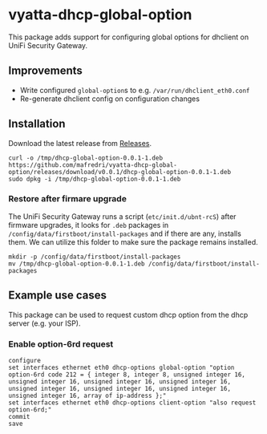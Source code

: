 # vyatta-dhcp-global-option

This package adds support for configuring global options for dhclient on UniFi Security Gateway.

## Improvements

- Write configured `global-option`s to e.g. `/var/run/dhclient_eth0.conf`
- Re-generate dhclient config on configuration changes

## Installation

Download the latest release from [Releases](https://github.com/mafredri/vyatta-dhcp-global-option/releases).

```
curl -o /tmp/dhcp-global-option-0.0.1-1.deb https://github.com/mafredri/vyatta-dhcp-global-option/releases/download/v0.0.1/dhcp-global-option-0.0.1-1.deb
sudo dpkg -i /tmp/dhcp-global-option-0.0.1-1.deb
```

### Restore after firmare upgrade

The UniFi Security Gateway runs a script (`etc/init.d/ubnt-rcS`) after firmware upgrades, it looks for `.deb` packages in `/config/data/firstboot/install-packages` and if there are any, installs them. We can utilize this folder to make sure the package remains installed.

```
mkdir -p /config/data/firstboot/install-packages
mv /tmp/dhcp-global-option-0.0.1-1.deb /config/data/firstboot/install-packages
```

## Example use cases

This package can be used to request custom dhcp option from the dhcp server (e.g. your ISP).

### Enable option-6rd request

```
configure
set interfaces ethernet eth0 dhcp-options global-option "option option-6rd code 212 = { integer 8, integer 8, unsigned integer 16, unsigned integer 16, unsigned integer 16, unsigned integer 16, unsigned integer 16, unsigned integer 16, unsigned integer 16, unsigned integer 16, array of ip-address };"
set interfaces ethernet eth0 dhcp-options client-option "also request option-6rd;"
commit
save
```
